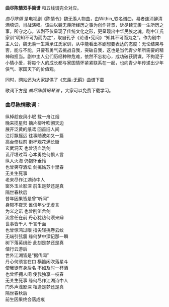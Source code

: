 

**曲尽陈情双手简谱** 和五线谱完全对应。

_曲尽陈情_
是电视剧《陈情令》魏无羡人物曲，由Within_轶名谱曲，易者连消醉清酒填词，肖战演唱。该曲以魏无羡所经历之事为创作背景，诉尽魏无羡一生所历之事，所守之心。该剧不仅呈现了传统文化之形，更呈现出中华民族之魂。剧中江氏家训“明知不可为而为之”，取自孔子《论语•宪问》“知其不可而为之”。作为剧中主人公，魏无羡一生秉承江氏家训，从中能看出本剧想要表达的态度：无论结果与否，能与不能，只要有勇气去挑战自我，突破自我，这也是当代青少年所需要的精神和担当。剧中主人公们历经种种危难，依然不忘初心，成功破获阴谋，不拘泥于小情小爱，将每个人的成长都与家国情怀紧紧联系在一起，也向青少年传递出少年侠气、家国天下的价值观。

同时，网站还为大家提供了《[忘羡-无羁](Music-10620-忘羡-无羁-陈情令主题曲.html "忘羡-无羁")》曲谱下载

歌词下方是 _曲尽陈情钢琴谱_ ，大家可以免费下载学习。

### 曲尽陈情歌词：

纵棹趁夜风小眠 载一舟江烟  
晚来揽星归 摘片柳叶吹彻天边  
展开泛黄的纸鸢 回首旧人间  
江灯飘摇远 往事随波如又一篇  
高台倚栏前 衔杯观花满长街  
玄武洞天 也曾浇血洗剑  
讥评堪过耳 心本勇绝何惧人言  
纵入火海 仍抱怀垂怜  
也曾笑夺酒坛 剑挑姑苏十里春  
无关生死事  
老来尽作江湖诗中人  
窗外玉兰影深 前生是梦还是真  
隔世春秋后  
昔年因果皆是曾“听闻”  
身陨不夜天 谁信年少无虚言  
为义之诺 也曾削笛舍剑  
流言任在前 丹心犹热何须来辩  
世事皆千人 千言千面  
也曾惊鸿过眼 指尖轻挑卷云纹  
无端引弦震 缘何梦中深记那一瞬  
树下落英纷纷 此刻是梦还是真  
偕行云游后  
世外江湖皆是“据传闻”  
丹心何须言在口 横笛闲吹落星斗  
使我徒有身后名 不如及时一杯酒  
也曾怀拥人间 使我独享一枝春  
无关生死事 缘何尽作江湖诗中人  
门外声浅影深 相逢是梦还是真  
隔世春秋后  
前生因果终会落成痕  

